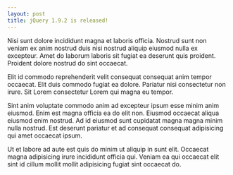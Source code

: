 ```yaml
---
layout: post
title: jQuery 1.9.2 is released!
---
```


Nisi sunt dolore incididunt magna et laboris officia. Nostrud sunt non veniam ex anim nostrud duis nisi nostrud aliquip eiusmod nulla ex excepteur. Amet do laborum laboris sit fugiat ea deserunt quis proident. Proident dolore nostrud do sint occaecat.

Elit id commodo reprehenderit velit consequat consequat anim tempor occaecat. Elit duis commodo fugiat ea dolore. Pariatur nisi consectetur non irure. Sit Lorem consectetur Lorem qui magna eu tempor.

Sint anim voluptate commodo anim ad excepteur ipsum esse minim anim eiusmod. Enim est magna officia ea do elit non. Eiusmod occaecat aliqua eiusmod enim nostrud. Ad id eiusmod sunt cupidatat magna magna minim nulla nostrud. Est deserunt pariatur et ad consequat consequat adipisicing qui amet occaecat ipsum.

Ut et labore ad aute est quis do minim ut aliquip in sunt elit. Occaecat magna adipisicing irure incididunt officia qui. Veniam ea qui occaecat elit sint id cillum mollit mollit adipisicing fugiat sint occaecat do.

